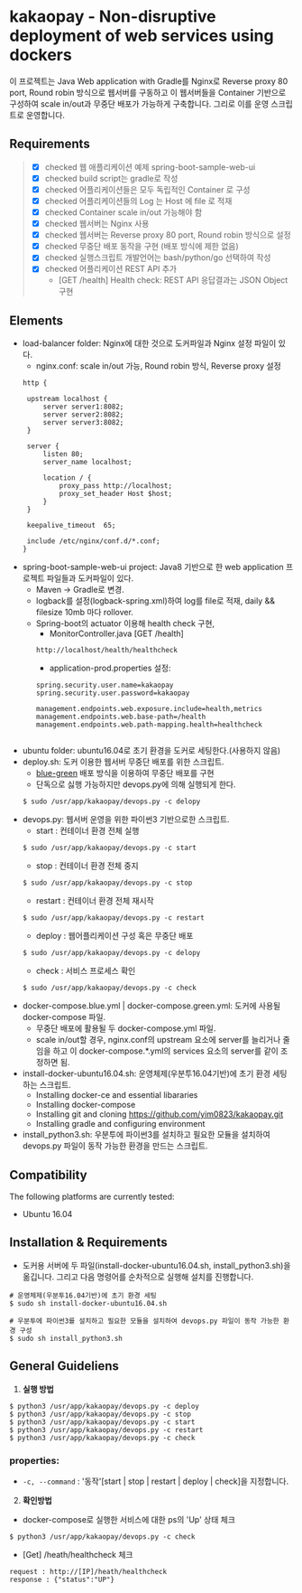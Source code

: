 # kakaopay - Non-disruptive deployment of web services using dockers
이 프로젝트는 Java Web application with Gradle를 Nginx로 Reverse proxy 80 port, Round robin 방식으로 웹서버를 구동하고 이 웹서버들을 Container 기반으로 구성하여 scale in/out과 무중단 배포가 가능하게 구축합니다. 그리로 이를 운영 스크립트로 운영합니다.

## Requirements
> * [x] checked 웹 애플리케이션 예제 spring-boot-sample-web-ui
> * [x] checked build script는 gradle로 작성
> * [x] checked 어플리케이션들은 모두 독립적인 Container 로 구성
> * [x] checked 어플리케이션들의 Log 는 Host 에 file 로 적재
> * [x] checked Container scale in/out 가능해야 함
> * [x] checked 웹서버는 Nginx 사용
> * [x] checked 웹서버는 Reverse proxy 80 port, Round robin 방식으로 설정
> * [x] checked 무중단 배포 동작을 구현 (배포 방식에 제한 없음)
> * [x] checked 실행스크립트 개발언어는 bash/python/go 선택하여 작성
> * [x] checked 어플리케이션 REST API 추가
>   - [GET /health] Health check: REST API 응답결과는 JSON Object 구현

## Elements
 - load-balancer folder: Nginx에 대한 것으로 도커파일과 Nginx 설정 파일이 있다.
   - nginx.conf: scale in/out 가능, Round robin 방식, Reverse proxy 설정 
   ```
   http {

    upstream localhost {
        server server1:8082;
        server server2:8082;
        server server3:8082;
    }

    server {
        listen 80;
        server_name localhost;

        location / {
            proxy_pass http://localhost;
            proxy_set_header Host $host;
        }
    }
 
    keepalive_timeout  65;
 
    include /etc/nginx/conf.d/*.conf;
   }
   ```
 - spring-boot-sample-web-ui project: Java8 기반으로 한 web application 프로젝트 파일들과 도커파일이 있다.
   - Maven -> Gradle로 변경.
   - logback를 설정(logback-spring.xml)하여 log를 file로 적재, daily && filesize 10mb 마다 rollover.
   - Spring-boot의 actuator 이용해 health check 구현, 
     - MonitorController.java [GET /health] 
     ```
     http://localhost/health/healthcheck
     ```
     - application-prod.properties 설정:
     ```
     spring.security.user.name=kakaopay
     spring.security.user.password=kakaopay
     
     management.endpoints.web.exposure.include=health,metrics
     management.endpoints.web.base-path=/health
     management.endpoints.web.path-mapping.health=healthcheck
    ```
 - ubuntu folder: ubuntu16.04로 초기 환경을 도커로 세팅한다.(사용하지 않음)
 - deploy.sh: 도커 이용한 웹서버 무중단 배포를 위한 스크립트.
   - [blue-green](https://subicura.com/2016/06/07/zero-downtime-docker-deployment.html, "BlueGreenDeployment") 배포 방식을 이용하여 무중단 배포를 구현
   - 단독으로 싫행 가능하지만 devops.py에 의해 실행되게 한다.
   ```
   $ sudo /usr/app/kakaopay/devops.py -c delopy
   ```
 - devops.py: 웹서버 운영을 위한 파이썬3 기반으로한 스크립트.
   - start : 컨테이너 환경 전체 실행
   ```
   $ sudo /usr/app/kakaopay/devops.py -c start
   ```
   - stop : 컨테이너 환경 전체 중지
   ```
   $ sudo /usr/app/kakaopay/devops.py -c stop
   ```
   - restart : 컨테이너 환경 전체 재시작
   ```
   $ sudo /usr/app/kakaopay/devops.py -c restart
   ```
   - deploy : 웹어플리케이션 구성 혹은 무중단 배포
   ```
   $ sudo /usr/app/kakaopay/devops.py -c delopy
   ```
   - check : 서비스 프로세스 확인
   ```
   $ sudo /usr/app/kakaopay/devops.py -c check
   ```
 - docker-compose.blue.yml | docker-compose.green.yml: 도커에 사용될 docker-compose 파일.
   - 무중단 배포에 활용될 두 docker-compose.yml 파일.
   - scale in/out할 경우, nginx.conf의 upstream 요소에 server를 늘리거나 줄임을 하고 이 docker-compose.*.yml의 services 요소의 server를 같이 조정하면 됨.
 - install-docker-ubuntu16.04.sh: 운영체제(우분투16.04기반)에 초기 환경 세팅하는 스크립트.
   - Installing docker-ce and essential libararies
   - Installing docker-compose
   - Installing git and cloning https://github.com/yim0823/kakaopay.git
   - Installing gradle and configuring environment
 - install_python3.sh: 우분투에 파이썬3를 설치하고 필요한 모듈을 설치하여 devops.py 파일이 동작 가능한 환경을 만드는 스크립트.

## Compatibility
The following platforms are currently tested:
- Ubuntu 16.04

## Installation & Requirements
 - 도커용 서버에 두 파일(install-docker-ubuntu16.04.sh, install_python3.sh)을 옮깁니다. 그리고 다음 명령어를 순차적으로 실행해 설치를 진행합니다.
 ```
 # 운영체제(우분투16.04기반)에 초기 환경 세팅
 $ sudo sh install-docker-ubuntu16.04.sh
 
 # 우분투에 파이썬3를 설치하고 필요한 모듈을 설치하여 devops.py 파일이 동작 가능한 환경 구성
 $ sudo sh install_python3.sh
 ```

## General Guideliens
1. **실행 방법** 
```
$ python3 /usr/app/kakaopay/devops.py -c deploy
$ python3 /usr/app/kakaopay/devops.py -c stop
$ python3 /usr/app/kakaopay/devops.py -c start
$ python3 /usr/app/kakaopay/devops.py -c restart
$ python3 /usr/app/kakaopay/devops.py -c check
```
### properties:
- `-c, --command` : '동작'[start | stop | restart | deploy | check]을 지정합니다.

2. **확인방법**
 - docker-compose로 실행한 서비스에 대한 ps의 'Up' 상태 체크
 ```
 $ python3 /usr/app/kakaopay/devops.py -c check
 ```
 - [Get] /heath/healthcheck 체크
 ```
 request : http://[IP]/heath/healthcheck
 response : {"status":"UP"}
 ```
